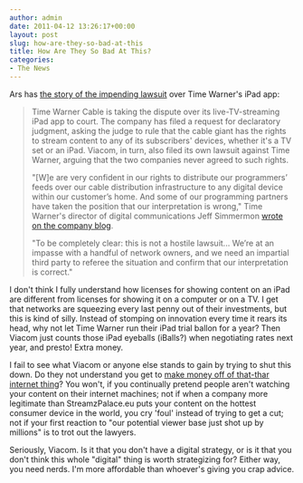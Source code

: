 ```yaml
---
author: admin
date: 2011-04-12 13:26:17+00:00
layout: post
slug: how-are-they-so-bad-at-this
title: How Are They So Bad At This?
categories:
- The News
---
```


Ars has [the story of the impending lawsuit](http://arstechnica.com/apple/news/2011/04/time-warner-viacom-aim-legal-guns-at-each-other-over-ipad-app.ars) over Time Warner's iPad app:

> Time Warner Cable is taking the dispute over its live-TV-streaming iPad app to court. The company has filed a request for declaratory judgment, asking the judge to rule that the cable giant has the rights to stream content to any of its subscribers' devices, whether it's a TV set or an iPad. Viacom, in turn, also filed its own lawsuit against Time Warner, arguing that the two companies never agreed to such rights.
>
> "[W]e are very confident in our rights to distribute our programmers’ feeds over our cable distribution infrastructure to any digital device within our customer’s home. And some of our programming partners have taken the position that our interpretation is wrong," Time Warner's director of digital communications Jeff Simmermon [wrote on the company blog](http://www.twcableuntangled.com/2011/04/we-filed-a-request-for-declaratory-judgment-with-viacom-this-afternoon/). 
>
> "To be completely clear: this is not a hostile lawsuit... We’re at an impasse with a handful of network owners, and we need an impartial third party to referee the situation and confirm that our interpretation is correct."

I don't think I fully understand how licenses for showing content on an iPad are different from licenses for showing it on a computer or on a TV. I get that networks are squeezing every last penny out of their investments, but this is kind of silly. Instead of stomping on innovation every time it rears its head, why not let Time Warner run their iPad trial ballon for a year? Then Viacom just counts those iPad eyeballs (iBalls?) when negotiating rates next year, and presto! Extra money.

I fail to see what Viacom or anyone else stands to gain by trying to shut this down. Do they not understand you get to [make money off of that-thar internet thing](http://blog.ipsaloquitur.org/post/hulu-you-do-so-well/)? You won't, if you continually pretend people aren't watching your content on their internet machines; not if when a company more legitimate than StreamzPalace.eu puts your content on the hottest consumer device in the world, you cry 'foul' instead of trying to get a cut; not if your first reaction to "our potential viewer base just shot up by millions" is to trot out the lawyers.

Seriously, Viacom. Is it that you don't have a digital strategy, or is it that you don't think this whole "digital" thing is worth strategizing for? Either way, you need nerds. I'm more affordable than whoever's giving you crap advice.
